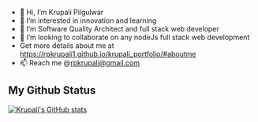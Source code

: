<!---
rpkrupali1/rpkrupali1 is a ✨ special ✨ repository because its `README.md` (this file) appears on your GitHub profile.
You can click the Preview link to take a look at your changes.
--->

- 👋 Hi, I’m Krupali Pilgulwar
- 👀 I’m interested in innovation and learning
- 🌱 I’m Software Quality Architect and full stack web developer
- 💞️ I’m looking to collaborate on any nodeJs full stack web development
- Get more details about me at  https://rpkrupali1.github.io/krupali_portfolio/#aboutme
- 📫 Reach me @rpkrupali@gmail.com

## My Github Status

[![Krupali's GitHub stats](https://github-readme-stats.vercel.app/api?username=rpkrupali1&hide=contribs,stars&count_private=true)](https://github.com/rpkrupali1/github-readme-stats)


